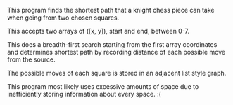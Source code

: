 This program finds the shortest path that a knight chess piece can take when going from two chosen squares. 

This accepts two arrays of ([x, y]), start and end, between 0-7.

This does a breadth-first search starting from the first array coordinates and determines shortest path by
recording distance of each possible move from the source.

The possible moves of each square is stored in an adjacent list style graph.

This program most likely uses excessive amounts of space due to inefficiently storing information about every space. :(

